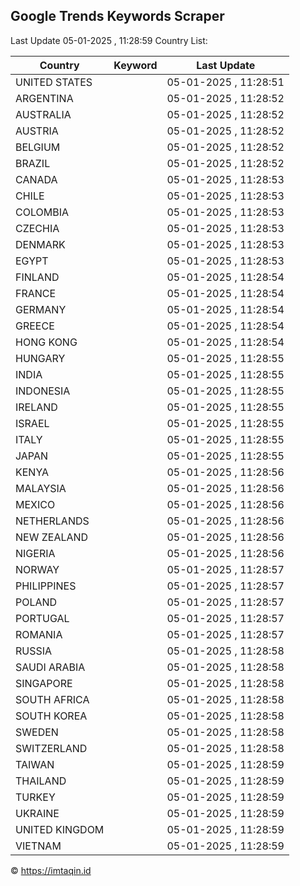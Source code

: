
## Google Trends Keywords Scraper

Last Update 05-01-2025 , 11:28:59
Country List:

| Country | Keyword | Last Update |
| --- | --- | --- |
| UNITED STATES |  | 05-01-2025 , 11:28:51 |
| ARGENTINA |  | 05-01-2025 , 11:28:52 |
| AUSTRALIA |  | 05-01-2025 , 11:28:52 |
| AUSTRIA |  | 05-01-2025 , 11:28:52 |
| BELGIUM |  | 05-01-2025 , 11:28:52 |
| BRAZIL |  | 05-01-2025 , 11:28:52 |
| CANADA |  | 05-01-2025 , 11:28:53 |
| CHILE |  | 05-01-2025 , 11:28:53 |
| COLOMBIA |  | 05-01-2025 , 11:28:53 |
| CZECHIA |  | 05-01-2025 , 11:28:53 |
| DENMARK |  | 05-01-2025 , 11:28:53 |
| EGYPT |  | 05-01-2025 , 11:28:53 |
| FINLAND |  | 05-01-2025 , 11:28:54 |
| FRANCE |  | 05-01-2025 , 11:28:54 |
| GERMANY |  | 05-01-2025 , 11:28:54 |
| GREECE |  | 05-01-2025 , 11:28:54 |
| HONG KONG |  | 05-01-2025 , 11:28:54 |
| HUNGARY |  | 05-01-2025 , 11:28:55 |
| INDIA |  | 05-01-2025 , 11:28:55 |
| INDONESIA |  | 05-01-2025 , 11:28:55 |
| IRELAND |  | 05-01-2025 , 11:28:55 |
| ISRAEL |  | 05-01-2025 , 11:28:55 |
| ITALY |  | 05-01-2025 , 11:28:55 |
| JAPAN |  | 05-01-2025 , 11:28:55 |
| KENYA |  | 05-01-2025 , 11:28:56 |
| MALAYSIA |  | 05-01-2025 , 11:28:56 |
| MEXICO |  | 05-01-2025 , 11:28:56 |
| NETHERLANDS |  | 05-01-2025 , 11:28:56 |
| NEW ZEALAND |  | 05-01-2025 , 11:28:56 |
| NIGERIA |  | 05-01-2025 , 11:28:56 |
| NORWAY |  | 05-01-2025 , 11:28:57 |
| PHILIPPINES |  | 05-01-2025 , 11:28:57 |
| POLAND |  | 05-01-2025 , 11:28:57 |
| PORTUGAL |  | 05-01-2025 , 11:28:57 |
| ROMANIA |  | 05-01-2025 , 11:28:57 |
| RUSSIA |  | 05-01-2025 , 11:28:58 |
| SAUDI ARABIA |  | 05-01-2025 , 11:28:58 |
| SINGAPORE |  | 05-01-2025 , 11:28:58 |
| SOUTH AFRICA |  | 05-01-2025 , 11:28:58 |
| SOUTH KOREA |  | 05-01-2025 , 11:28:58 |
| SWEDEN |  | 05-01-2025 , 11:28:58 |
| SWITZERLAND |  | 05-01-2025 , 11:28:58 |
| TAIWAN |  | 05-01-2025 , 11:28:59 |
| THAILAND |  | 05-01-2025 , 11:28:59 |
| TURKEY |  | 05-01-2025 , 11:28:59 |
| UKRAINE |  | 05-01-2025 , 11:28:59 |
| UNITED KINGDOM |  | 05-01-2025 , 11:28:59 |
| VIETNAM |  | 05-01-2025 , 11:28:59 |

© https://imtaqin.id
